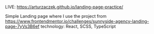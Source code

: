 
LIVE: https://arturzaczek.github.io/landing-page-practice/

Simple Landing page where I use the project from https://www.frontendmentor.io/challenges/sunnyside-agency-landing-page-7yVs3B6ef
technology: React, SCSS, TypeScript 

